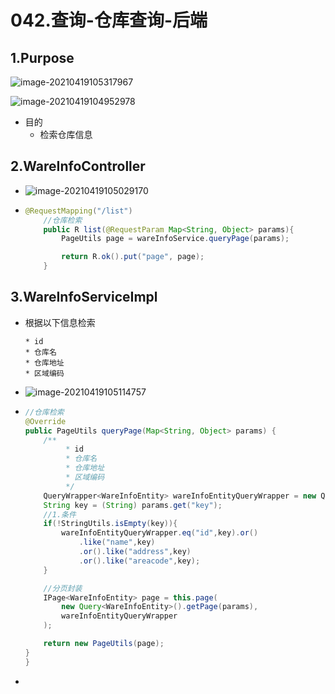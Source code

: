 # 042.查询-仓库查询-后端

## 1.Purpose

![image-20210419105317967](https://raw.githubusercontent.com/TWDH/Leetcode-From-Zero/pictures/img/image-20210419105317967.png)

![image-20210419104952978](https://raw.githubusercontent.com/TWDH/Leetcode-From-Zero/pictures/img/image-20210419104952978.png)

* 目的
  * 检索仓库信息

## 2.WareInfoController

* ![image-20210419105029170](https://raw.githubusercontent.com/TWDH/Leetcode-From-Zero/pictures/img/image-20210419105029170.png)

* ```java
  @RequestMapping("/list")
      //仓库检索
      public R list(@RequestParam Map<String, Object> params){
          PageUtils page = wareInfoService.queryPage(params);
  
          return R.ok().put("page", page);
      }
  ```

## 3.WareInfoServiceImpl

* 根据以下信息检索

  ```
  * id
  * 仓库名
  * 仓库地址
  * 区域编码
  ```

* ![image-20210419105114757](https://raw.githubusercontent.com/TWDH/Leetcode-From-Zero/pictures/img/image-20210419105114757.png)

* ```java
  //仓库检索
  @Override
  public PageUtils queryPage(Map<String, Object> params) {
      /**
           * id
           * 仓库名
           * 仓库地址
           * 区域编码
           */
      QueryWrapper<WareInfoEntity> wareInfoEntityQueryWrapper = new QueryWrapper<>();
      String key = (String) params.get("key");
      //1.条件
      if(!StringUtils.isEmpty(key)){
          wareInfoEntityQueryWrapper.eq("id",key).or()
              .like("name",key)
              .or().like("address",key)
              .or().like("areacode",key);
      }
  
      //分页封装
      IPage<WareInfoEntity> page = this.page(
          new Query<WareInfoEntity>().getPage(params),
          wareInfoEntityQueryWrapper
      );
  
      return new PageUtils(page);
  }
  }
  ```

* 